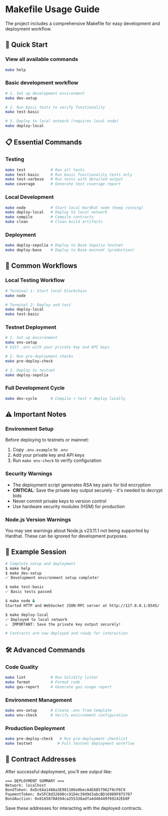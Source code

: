 # Makefile Usage Guide

The project includes a comprehensive Makefile for easy development and deployment workflow.

## 🚀 Quick Start

### View all available commands
```bash
make help
```

### Basic development workflow
```bash
# 1. Set up development environment
make dev-setup

# 2. Run basic tests to verify functionality
make test-basic

# 3. Deploy to local network (requires local node)
make deploy-local
```

## 📋 Essential Commands

### Testing
```bash
make test           # Run all tests
make test-basic     # Run basic functionality tests only  
make test-verbose   # Run tests with detailed output
make coverage       # Generate test coverage report
```

### Local Development
```bash
make node           # Start local Hardhat node (keep running)
make deploy-local   # Deploy to local network
make compile        # Compile contracts
make clean          # Clean build artifacts
```

### Deployment
```bash
make deploy-sepolia # Deploy to Base Sepolia testnet
make deploy-base    # Deploy to Base mainnet (production)
```

## 🔄 Common Workflows

### Local Testing Workflow
```bash
# Terminal 1: Start local blockchain
make node

# Terminal 2: Deploy and test
make deploy-local
make test-basic
```

### Testnet Deployment
```bash
# 1. Set up environment
make env-setup
# Edit .env with your private key and API keys

# 2. Run pre-deployment checks
make pre-deploy-check

# 3. Deploy to testnet
make deploy-sepolia
```

### Full Development Cycle
```bash
make dev-cycle      # Compile + test + deploy locally
```

## ⚠️ Important Notes

### Environment Setup
Before deploying to testnets or mainnet:
1. Copy `.env.example` to `.env`
2. Add your private key and API keys
3. Run `make env-check` to verify configuration

### Security Warnings
- The deployment script generates RSA key pairs for bid encryption
- **CRITICAL**: Save the private key output securely - it's needed to decrypt bids
- Never commit private keys to version control
- Use hardware security modules (HSM) for production

### Node.js Version Warnings
You may see warnings about Node.js v23.11.1 not being supported by Hardhat. These can be ignored for development purposes.

## 🎯 Example Session

```bash
# Complete setup and deployment
$ make help
$ make dev-setup
✅ Development environment setup complete!

$ make test-basic
✅ Basic tests passed

$ make node &
Started HTTP and WebSocket JSON-RPC server at http://127.0.0.1:8545/

$ make deploy-local
✅ Deployed to local network
⚠️  IMPORTANT: Save the private key output securely!

# Contracts are now deployed and ready for interaction
```

## 🛠️ Advanced Commands

### Code Quality
```bash
make lint           # Run Solidity linter
make format         # Format code
make gas-report     # Generate gas usage report
```

### Environment Management
```bash
make env-setup      # Create .env from template
make env-check      # Verify environment configuration
```

### Production Deployment
```bash
make pre-deploy-check   # Run pre-deployment checklist
make testnet           # Full testnet deployment workflow
```

## 📝 Contract Addresses

After successful deployment, you'll see output like:
```
=== DEPLOYMENT SUMMARY ===
Network: localhost
BondToken: 0xDc64a140Aa3E981100a9becA4E685f962f0cF6C9
PaymentToken: 0x5FC8d32690cc91D4c39d9d3abcBD16989F875707
BondAuction: 0x0165878A594ca255338adfa4d48449f69242Eb8F
```

Save these addresses for interacting with the deployed contracts.